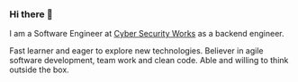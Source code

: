 ### Hi there 👋

I am a Software Engineer at [Cyber Security Works](http://cybersecurityworks.com) as a backend engineer.

Fast learner and eager to explore new technologies. 
Believer in agile software development, team work and clean code. Able and willing to think outside the box.

